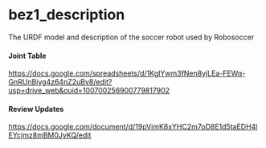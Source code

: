 # bez1_description

The URDF model and description of the soccer robot used by Robosoccer

#### Joint Table

https://docs.google.com/spreadsheets/d/1KgIYwm3fNen8yjLEa-FEWq-GnRUnBjyg4z64nZ2uBv8/edit?usp=drive_web&ouid=100700256900779817902

#### Review Updates

https://docs.google.com/document/d/19pVimK8xYHC2m7oD8E1d5taEDH4lEYcjmz8mBM0JvKQ/edit
